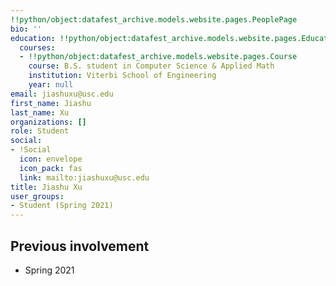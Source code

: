 ```yaml
---
!!python/object:datafest_archive.models.website.pages.PeoplePage
bio: ''
education: !!python/object:datafest_archive.models.website.pages.Education
  courses:
  - !!python/object:datafest_archive.models.website.pages.Course
    course: B.S. student in Computer Science & Applied Math
    institution: Viterbi School of Engineering
    year: null
email: jiashuxu@usc.edu
first_name: Jiashu
last_name: Xu
organizations: []
role: Student
social:
- !Social
  icon: envelope
  icon_pack: fas
  link: mailto:jiashuxu@usc.edu
title: Jiashu Xu
user_groups:
- Student (Spring 2021)
---
```



## Previous involvement

* Spring 2021

